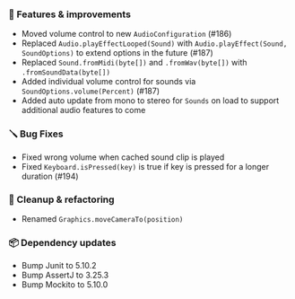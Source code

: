 ### 🚀 Features & improvements

- Moved volume control to new `AudioConfiguration` (#186)
- Replaced `Audio.playEffectLooped(Sound)` with `Audio.playEffect(Sound, SoundOptions)` to extend options in the future (#187)
- Replaced `Sound.fromMidi(byte[])` and `.fromWav(byte[])` with `.fromSoundData(byte[])`
- Added individual volume control for sounds via `SoundOptions.volume(Percent)` (#187)
- Added auto update from mono to stereo for `Sounds` on load to support additional audio features to come

### 🪛 Bug Fixes

- Fixed wrong volume when cached sound clip is played
- Fixed `Keyboard.isPressed(key)` is true if key is pressed for a longer duration (#194)

### 🧽 Cleanup & refactoring

- Renamed `Graphics.moveCameraTo(position)`

### 📦 Dependency updates

- Bump Junit to 5.10.2
- Bump AssertJ to 3.25.3
- Bump Mockito to 5.10.0